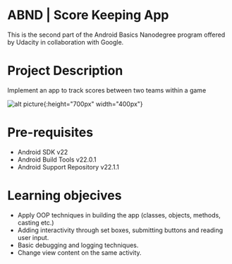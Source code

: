# ABND | Score Keeping App 
This is the second part of the Android Basics Nanodegree program offered by Udacity in collaboration with Google. 

# Project Description
Implement an app to track scores between two teams within a game

![alt picture](Screenshot_1552163530){:height="700px" width="400px"}



# Pre-requisites
-	Android SDK v22
-	Android Build Tools v22.0.1
-	Android Support Repository v22.1.1


# Learning objecives
- Apply OOP techniques in building the app (classes, objects, methods, casting etc.)
- Adding interactivity through set boxes, submitting buttons and reading user input.
- Basic debugging and logging techniques.
- Change view content on the same activity.

